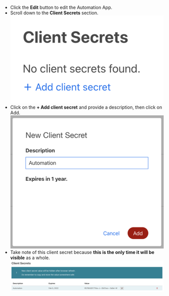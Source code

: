 * Click the **Edit** button to edit the Automation App.
* Scroll down to the **Client Secrets** section.
![client_secrets_section](assets/client-secret/01-client-secrets-section.png)
* Click on the **+ Add client secret** and provide a description, then click on Add.
![new_client_secret](assets/client-secret/02-new-client-secret.png)
* Take note of this client secret because **this is the only time it will be visible** as a whole.
![copy_client_secret](assets/client-secret/03-copy-client-secret.png)